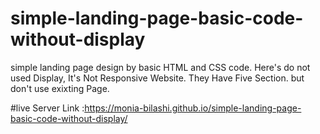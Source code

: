 # simple-landing-page-basic-code-without-display
simple landing page design by basic HTML and CSS code. Here's do not used Display, It's Not Responsive Website. 
They Have Five Section. but don't use exixting Page.

#live Server Link :https://monia-bilashi.github.io/simple-landing-page-basic-code-without-display/
